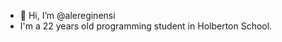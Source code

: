 - 👋 Hi, I’m @alereginensi
- I'm a 22 years old programming student in Holberton School.

<!---
alereginensi/alereginensi is a ✨ special ✨ repository because its `README.md` (this file) appears on your GitHub profile.
You can click the Preview link to take a look at your changes.
--->
